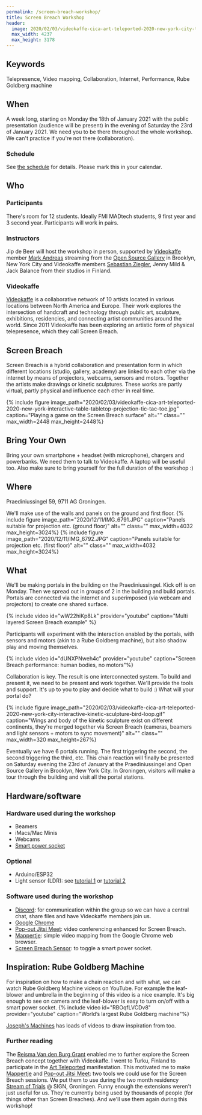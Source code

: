 ```yaml
---
permalink: /screen-breach-workshop/
title: Screen Breach Workshop
header:
  image: 2020/02/03/videokaffe-cica-art-teleported-2020-new-york-city-table-projection-interactive-sculpture-wings-open.jpg
  max_width: 4237
  max_height: 3178
---
```


## Keywords

Telepresence, Video mapping, Collaboration, Internet, Performance, Rube Goldberg machine

## When

A week long, starting on Monday the 18th of January 2021 with the public presentation (audience will be present) in the evening of Saturday the 23rd of January 2021. We need you to be there throughout the whole workshop. We can't practice if you're not there (collaboration).

### Schedule
See [the schedule](../assets/screen-breach-workshop-schedule.pdf) for details. Please mark this in your calendar.

## Who

### Participants

There's room for 12 students. Ideally FMI MADtech students, 9 first year and 3 second year. Participants will work in pairs.

### Instructors

Jip de Beer will host the workshop in person, supported by [Videokaffe](http://www.videokaffe.com) member [Mark Andreas](http://www.reactivesculpture.com) streaming from the [Open Source Gallery](https://open-source-gallery.org) in Brooklyn, New York City and Videokaffe members [Sebastian Ziegler](https://www.sebastianziegler.info), Jenny Mild & Jack Balance from their studios in Finland.

### Videokaffe

[Videokaffe](http://www.videokaffe.com) is a collaborative network of 10 artists located in various locations between North America and Europe. Their work explores the intersection of handcraft and technology through public art, sculpture, exhibitions, residencies, and connecting artist communities around the world. Since 2011 Videokaffe has been exploring an artistic form of physical telepresence, which they call Screen Breach.

## Screen Breach

Screen Breach is a hybrid collaboration and presentation form in which different locations (studio, gallery, academy) are linked to each other via the internet by means of projectors, webcams, sensors and motors. Together the artists make drawings or kinetic sculptures. These works are partly virtual, partly physical and influence each other in real time.

{% include figure image_path="2020/02/03/videokaffe-cica-art-teleported-2020-new-york-interactive-table-tabletop-projection-tic-tac-toe.jpg" caption="Playing a game on the Screen Breach surface" alt="" class="" max_width=2448 max_height=2448%}

## Bring Your Own

Bring your own smartphone + headset (with microphone), chargers and powerbanks. We need them to talk to Videokaffe. A laptop will be useful too. Also make sure to bring yourself for the full duration of the workshop :)

## Where

Praediniussingel 59, 9711 AG Groningen.

We'll make use of the walls and panels on the ground and first floor.
{% include figure image_path="2020/12/11/IMG_6791.JPG" caption="Panels suitable for projection etc. (ground floor)" alt="" class="" max_width=4032 max_height=3024%}
{% include figure image_path="2020/12/11/IMG_6792.JPG" caption="Panels suitable for projection etc. (first floor)" alt="" class="" max_width=4032 max_height=3024%}

## What

We'll be making portals in the building on the Praediniussingel. Kick off is on Monday. Then we spread out in groups of 2 in the building and build portals. Portals are connected via the internet and superimposed (via webcam and projectors) to create one shared surface.

{% include video id="wW22hiKp8Lk" provider="youtube" caption="Multi layered Screen Breach example" %}

Participants will experiment with the interaction enabled by the portals, with sensors and motors (akin to a Rube Goldberg machine), but also shadow play and moving themselves.

{% include video id="dUNXPNweh4c" provider="youtube" caption="Screen Breach performance: human bodies, no motors"%}

Collaboration is key. The result is one interconnected system. To build and present it, we need to be present and work together. We'll provide the tools and support. It's up to you to play and decide what to build :) What will your portal do?

{% include figure image_path="2020/02/03/videokaffe-cica-art-teleported-2020-new-york-city-interactive-kinetic-sculpture-bird-loop.gif" caption="Wings and body of the kinetic sculpture exist on different continents, they're merged together via Screen Breach (cameras, beamers and light sensors + motors to sync movement)" alt="" class="" max_width=320 max_height=267%}

Eventually we have 6 portals running. The first triggering the second, the second triggering the third, etc. This chain reaction will finally be presented on Saturday evening the 23rd of January at the Praediniussingel and Open Source Gallery in Brooklyn, New York City. In Groningen, visitors will make a tour through the building and visit all the portal stations.

## Hardware/software

### Hardware used during the workshop

- Beamers
- iMacs/Mac Minis
- Webcams
- [Smart power socket](https://www.philips-hue.com/nl-nl/p/hue-smart-stekker/8718699689285)

### Optional

- Arduino/ESP32
- Light sensor (LDR): see [tutorial 1](https://blog.udemy.com/arduino-ldr/) or [tutorial 2](https://www.tweaking4all.com/hardware/arduino/arduino-light-sensitive-resistor/)

### Software used during the workshop

- [Discord](https://discord.com): for communication within the group so we can have a central chat, share files and have Videokaffe members join us.
- [Google Chrome](https://www.google.com/chrome/)
- [Pop-out Jitsi Meet](https://jitsipop.tk): video conferencing enhanced for Screen Breach.
- [Mappertje](https://mappertje.debeer.it): simple video mapping from the Google Chrome web browser.
- [Screen Breach Sensor](https://github.com/Jip-Hop/Screen-Breach-Sensor): to toggle a smart power socket.

## Inspiration: Rube Goldberg Machine

For inspiration on how to make a chain reaction and with what, we can watch Rube Goldberg Machine videos on YouTube. For example the leaf-blower and umbrella in the beginning of this video is a nice example. It's big enough to see on camera and the leaf-blower is easy to turn on/off with a smart power socket.
{% include video id="RBOqfLVCDv8" provider="youtube" caption="World’s largest Rube Goldberg machine"%}

[Joseph's Machines](https://www.youtube.com/user/allonewordplease) has loads of videos to draw inspiration from too.

### Further reading

The [Reisma Van den Burg Grant](../reisma-van-den-burg-grant/) enabled me to further explore the Screen Breach concept together with Videokaffe. I went to Turku, Finland to participate in the [Art Teleported](../art-teleported/) manifestation. This motivated me to make [Mappertje](../mappertje/) and [Pop-out Jitsi Meet](../pop-out-video-conferencing-extension/): two tools we could use for the Screen Breach sessions. We put them to use during the two month residency [Stream of Trials](../stream-of-trials/) @ SIGN, Groningen. Funny enough the extensions weren't just useful for us. They're currently being used by thousands of people (for things other than Screen Breaches). And we'll use them again during this workshop!
